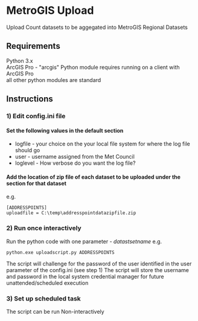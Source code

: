 # MetroGIS Upload
Upload Count datasets to be aggegated into MetroGIS Regional Datasets

## Requirements
Python 3.x\
ArcGIS Pro - "arcgis" Python module requires running on a client with ArcGIS Pro\
all other python modules are standard

## Instructions
### 1) Edit config.ini file
#### Set the following values in the default section
* logfile - your choice on the your local file system for where the log file should go
* user - username assigned from the Met Council
* loglevel - How verbose do you want the log file?

#### Add the location of zip file of each dataset to be uploaded under the section for that dataset
e.g.
~~~
[ADDRESSPOINTS]
uploadfile = C:\temp\addresspointdatazipfile.zip
~~~
### 2) Run once interactively
Run the python code with one parameter - *datastsetname*
e.g.
~~~
python.exe uploadscript.py ADDRESSPOINTS
~~~

The script will challenge for the password of the user identified in the user parameter of the config.ini (see step 1)
The script will store the username and password in the local system credential manager for future unattended/scheduled execution

### 3) Set up scheduled task
The script can be run Non-interactively